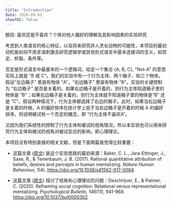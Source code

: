 ```yaml
---
title: "Introduction"
date: 2020-09-01
showTOC: false
---
```


题目: 喜欢还是不喜欢？个体对他人偏好的理解及其影响因素的实验研究

考虑到人类语言的核心特征，以及将来研究非人灵长动物的可能性，本项目的最初动机是如何不用言语刺激去研究逻辑学或其他形式语言中基本连接词的含义，如否定、析取、条件等。

否定是形式语言中最基本的一个逻辑词，给定一个集合 {A, B, C}, "Not-A" 的意思实际上就是 "B 或 C"。我们的实验中有一个行为主体、两个箱子、和三个物体。假设“左边箱子” 里装有物体 "A"，“右边箱子” 里装有物体 "B"。实验的关键控制为 “右边箱子” 是否是关着的。如果右边箱子是开着的，则行为主体知道箱子里的物体是 “B”；如果右边箱子是关着的，则行为主体就不知道箱子里的物体是“B” 还是 “C”。假设两种情况下，行为主体都选择了右边的箱子。此时，如果当右边箱子是关着的时候，A 的偏好排序在统计学上低于当右边箱子是开着的时候 A 的偏好排序，则说明被试有一个否定的概念，即 “行为主体不喜欢A”。

又因为我们系统性的控制了行为主体和被试的视角情况，所以本实验也可以用来研究行为主体和被试的视角对被试反应的影响，即心理理论。

本项目没有特别直接的相关文献，但是下面两篇我觉得比较重要：

- 这篇文章 ([原文](../Source_Files/baker2017.pdf)) 是这个实验思路的最初来源：Baker, C. L., Jara-Ettinger, J., Saxe, R., \& Tenenbaum, J. B. (2017). Rational quantitative attribution of beliefs, desires and percepts in human mentalizing. *Nature Human Behaviour, 1*(4). https://doi.org/10.1038/s41562-017-0064 

- 这篇文章 ([原文](../Source_Files/ReframingSocialCognition.pdf)) 探讨了视角和心理理论的问题：Deschrijver, E., \& Palmer, C. (2020). Reframing social cognition: Relational versus representational mentalizing. *Psychological Bulletin, 146*(11), 941-969. https://doi.org/10.1037/bul0000302
